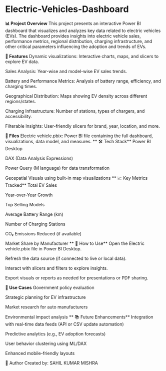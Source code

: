 # Electric-Vehicles-Dashboard
**📊 Project Overview**
This project presents an interactive Power BI dashboard that visualizes and analyzes key data related to electric vehicles (EVs). The dashboard provides insights into electric vehicle sales, performance metrics, regional distribution, charging infrastructure, and other critical parameters influencing the adoption and trends of EVs.

**🚀 Features**
Dynamic visualizations: Interactive charts, maps, and slicers to explore EV data.

Sales Analysis: Year-wise and model-wise EV sales trends.

Battery and Performance Metrics: Analysis of battery range, efficiency, and charging times.

Geographical Distribution: Maps showing EV density across different regions/states.

Charging Infrastructure: Number of stations, types of chargers, and accessibility.

Filterable Insights: User-friendly slicers for brand, year, location, and more.

**📁 Files**
Electric vehicle.pbix: Power BI file containing the full dashboard, visualizations, data model, and measures.
**
🛠️ Tech Stack**
Power BI Desktop

DAX (Data Analysis Expressions)

Power Query (M language) for data transformation

Geospatial Visuals using built-in map visualizations
**
📈 Key Metrics Tracked**
Total EV Sales

Year-over-Year Growth

Top Selling Models

Average Battery Range (km)

Number of Charging Stations

CO₂ Emissions Reduced (if available)

Market Share by Manufacturer
**
🔧 How to Use**
Open the Electric vehicle.pbix file in Power BI Desktop.

Refresh the data source (if connected to live or local data).

Interact with slicers and filters to explore insights.

Export visuals or reports as needed for presentations or PDF sharing.

**📌 Use Cases**
Government policy evaluation

Strategic planning for EV infrastructure

Market research for auto manufacturers

Environmental impact analysis
**
📚 Future Enhancements**
Integration with real-time data feeds (API or CSV update automation)

Predictive analytics (e.g., EV adoption forecasts)

User behavior clustering using ML/DAX

Enhanced mobile-friendly layouts

🧠 Author 
Created by: SAHIL KUMAR MISHRA
